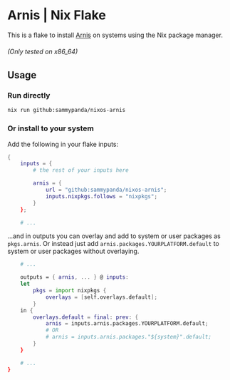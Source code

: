# Arnis | Nix Flake
This is a flake to install [Arnis](https://github.com/mn6/arnis) on systems using the Nix package manager.

###### (Only tested on x86_64)

## Usage

### Run directly
```sh
nix run github:sammypanda/nixos-arnis
```

### Or install to your system

Add the following in your flake inputs:

```nix
{
    inputs = {
        # the rest of your inputs here

        arnis = {
            url = "github:sammypanda/nixos-arnis";
            inputs.nixpkgs.follows = "nixpkgs";
        }
    };

    # ...
```

...and in outputs you can overlay and add to system or user packages as ``pkgs.arnis``. Or instead just add ``arnis.packages.YOURPLATFORM.default`` to system or user packages without overlaying.

```nix
    # ...

    outputs = { arnis, ... } @ inputs:
    let
        pkgs = import nixpkgs {
            overlays = [self.overlays.default];
        }
    in {
        overlays.default = final: prev: {
            arnis = inputs.arnis.packages.YOURPLATFORM.default;
            # OR 
            # arnis = inputs.arnis.packages."${system}".default;
        }
    }

    # ...
}
```
